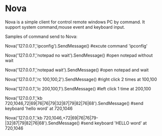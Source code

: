 # Nova
Nova is a simple client for control remote windows PC by command.
It support system command,mouse event and keyboard input.



Samples of command send to Nova:

Nova('127.0.0.1','ipconfig').SendMessage() #excute command 'ipconfig'

Nova('127.0.0.1','notepad no wait').SendMessage() #open notepad without wait

Nova('127.0.0.1','notepad wait').SendMessage() #open notepad and wait

Nova('127.0.0.1','rc 100,100,2').SendMessage() #right click 2 times at 100,100

Nova('127.0.0.1','lc 200,100,1').SendMessage() #left click 1 time at 200,100

Nova('127.0.0.1','kb 720,1046,72|69|76|76|79|32|87|79|82|76|68').SendMessage() #send keyboard 'hello word' at 720,1046 

Nova('127.0.0.1','kb 720,1046,+72|69|76|76|79-|32|87|79|82|76|68').SendMessage() #send keyboard 'HELLO word' at 720,1046 


